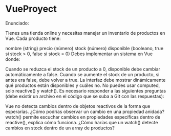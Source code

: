 # VueProyect

Enunciado:

Tienes una tienda online y necesitas manejar un inventario de productos en Vue. Cada producto tiene:

nombre (string)
precio (número)
stock (número)
disponible (booleano, true si stock > 0, false si stock = 0)
Debes implementar un sistema en Vue donde:

Cuando se reduzca el stock de un producto a 0, disponible debe cambiar automáticamente a false.
Cuando se aumente el stock de un producto, si antes era false, debe volver a true.
La interfaz debe mostrar dinámicamente qué productos están disponibles y cuáles no.
No puedes usar computed, solo reactive() y watch().
Es necesario responder a las siguientes preguntas (debe existir un archivo en el código que se suba a Git con las respuestas):

Vue no detecta cambios dentro de objetos reactivos de la forma que esperarías. ¿Cómo podrías observar un cambio en una propiedad anidada?
watch() permite escuchar cambios en propiedades específicas dentro de reactive(), explica cómo funciona.
¿Cómo harías que un watch() detecte cambios en stock dentro de un array de productos?

